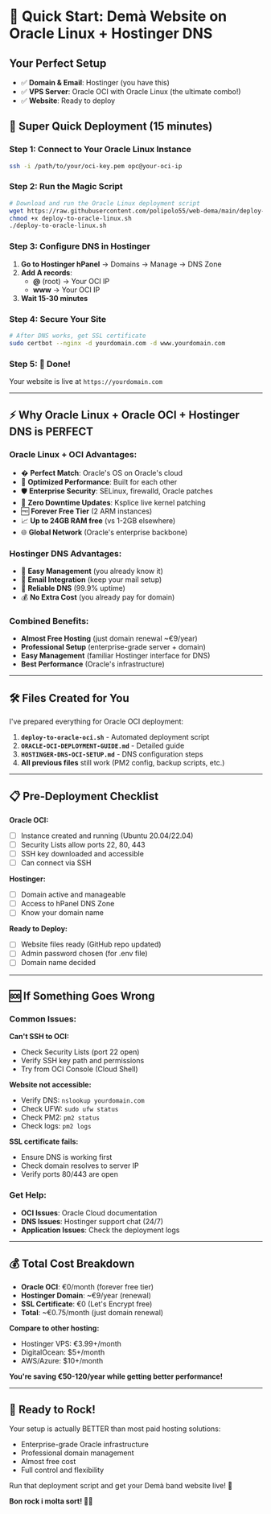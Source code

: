 # 🎸 Quick Start: Demà Website on Oracle Linux + Hostinger DNS

## Your Perfect Setup
- ✅ **Domain & Email**: Hostinger (you have this)
- ✅ **VPS Server**: Oracle OCI with Oracle Linux (the ultimate combo!)
- ✅ **Website**: Ready to deploy

## 🚀 Super Quick Deployment (15 minutes)

### Step 1: Connect to Your Oracle Linux Instance
```bash
ssh -i /path/to/your/oci-key.pem opc@your-oci-ip
```

### Step 2: Run the Magic Script
```bash
# Download and run the Oracle Linux deployment script
wget https://raw.githubusercontent.com/polipolo55/web-dema/main/deploy-to-oracle-linux.sh
chmod +x deploy-to-oracle-linux.sh
./deploy-to-oracle-linux.sh
```

### Step 3: Configure DNS in Hostinger
1. **Go to Hostinger hPanel** → Domains → Manage → DNS Zone
2. **Add A records**:
   - **@** (root) → Your OCI IP
   - **www** → Your OCI IP
3. **Wait 15-30 minutes**

### Step 4: Secure Your Site
```bash
# After DNS works, get SSL certificate
sudo certbot --nginx -d yourdomain.com -d www.yourdomain.com
```

### Step 5: 🎉 Done!
Your website is live at `https://yourdomain.com`

---

## ⚡ Why Oracle Linux + Oracle OCI + Hostinger DNS is PERFECT

### Oracle Linux + OCI Advantages:
- � **Perfect Match**: Oracle's OS on Oracle's cloud
- 🚀 **Optimized Performance**: Built for each other
- 🛡️ **Enterprise Security**: SELinux, firewalld, Oracle patches
- 🔄 **Zero Downtime Updates**: Ksplice live kernel patching
- 🆓 **Forever Free Tier** (2 ARM instances)
- 📈 **Up to 24GB RAM free** (vs 1-2GB elsewhere)
- 🌐 **Global Network** (Oracle's enterprise backbone)

### Hostinger DNS Advantages:
- 🎯 **Easy Management** (you already know it)
- 💌 **Email Integration** (keep your mail setup)
- 🔄 **Reliable DNS** (99.9% uptime)
- 💰 **No Extra Cost** (you already pay for domain)

### Combined Benefits:
- **Almost Free Hosting** (just domain renewal ~€9/year)
- **Professional Setup** (enterprise-grade server + domain)
- **Easy Management** (familiar Hostinger interface for DNS)
- **Best Performance** (Oracle's infrastructure)

---

## 🛠️ Files Created for You

I've prepared everything for Oracle OCI deployment:

1. **`deploy-to-oracle-oci.sh`** - Automated deployment script
2. **`ORACLE-OCI-DEPLOYMENT-GUIDE.md`** - Detailed guide
3. **`HOSTINGER-DNS-OCI-SETUP.md`** - DNS configuration steps
4. **All previous files** still work (PM2 config, backup scripts, etc.)

---

## 📋 Pre-Deployment Checklist

**Oracle OCI:**
- [ ] Instance created and running (Ubuntu 20.04/22.04)
- [ ] Security Lists allow ports 22, 80, 443
- [ ] SSH key downloaded and accessible
- [ ] Can connect via SSH

**Hostinger:**
- [ ] Domain active and manageable
- [ ] Access to hPanel DNS Zone
- [ ] Know your domain name

**Ready to Deploy:**
- [ ] Website files ready (GitHub repo updated)
- [ ] Admin password chosen (for .env file)
- [ ] Domain name decided

---

## 🆘 If Something Goes Wrong

### Common Issues:

**Can't SSH to OCI:**
- Check Security Lists (port 22 open)
- Verify SSH key path and permissions
- Try from OCI Console (Cloud Shell)

**Website not accessible:**
- Verify DNS: `nslookup yourdomain.com`
- Check UFW: `sudo ufw status`
- Check PM2: `pm2 status`
- Check logs: `pm2 logs`

**SSL certificate fails:**
- Ensure DNS is working first
- Check domain resolves to server IP
- Verify ports 80/443 are open

### Get Help:
- **OCI Issues**: Oracle Cloud documentation
- **DNS Issues**: Hostinger support chat (24/7)
- **Application Issues**: Check the deployment logs

---

## 💰 Total Cost Breakdown

- **Oracle OCI**: €0/month (forever free tier)
- **Hostinger Domain**: ~€9/year (renewal)
- **SSL Certificate**: €0 (Let's Encrypt free)
- **Total**: ~€0.75/month (just domain renewal)

**Compare to other hosting:**
- Hostinger VPS: €3.99+/month
- DigitalOcean: $5+/month
- AWS/Azure: $10+/month

**You're saving €50-120/year while getting better performance!**

---

## 🎵 Ready to Rock!

Your setup is actually BETTER than most paid hosting solutions:
- Enterprise-grade Oracle infrastructure
- Professional domain management
- Almost free cost
- Full control and flexibility

Run that deployment script and get your Demà band website live! 🤘

**Bon rock i molta sort! 🎸🔥**
